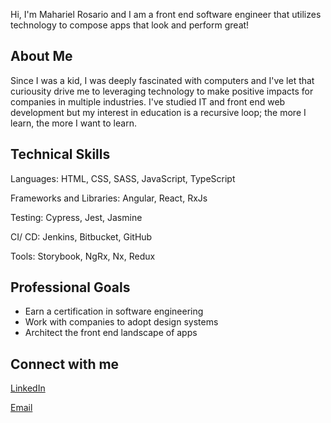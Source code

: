 Hi, I'm Mahariel Rosario and I am a front end software engineer that utilizes technology to compose apps that look and perform great!

## About Me

Since I was a kid, I was deeply fascinated with computers and I've let that curiousity drive me to leveraging technology to make positive impacts for companies in multiple industries. I've studied IT and front end web development but my interest in education is a recursive loop; the more I learn, the more I want to learn.

## Technical Skills

Languages: HTML, CSS, SASS, JavaScript, TypeScript

Frameworks and Libraries: Angular, React, RxJs

Testing: Cypress, Jest, Jasmine

CI/ CD: Jenkins, Bitbucket, GitHub

Tools: Storybook, NgRx, Nx, Redux


## Professional Goals

- Earn a certification in software engineering
- Work with companies to adopt design systems
- Architect the front end landscape of apps


## Connect with me

[LinkedIn](https://www.linkedin.com/in/mahariel/)

[Email](mailto:me@maharielrosar.io)


<!--
**maharielrosario/maharielrosario** is a ✨ _special_ ✨ repository because its `README.md` (this file) appears on your GitHub profile.

Here are some ideas to get you started:

- 🔭 I’m currently working on ...
- 🌱 I’m currently learning ...
- 👯 I’m looking to collaborate on ...
- 🤔 I’m looking for help with ...
- 💬 Ask me about ...
- 📫 How to reach me: ...
- 😄 Pronouns: ...
- ⚡ Fun fact: ...
-->
